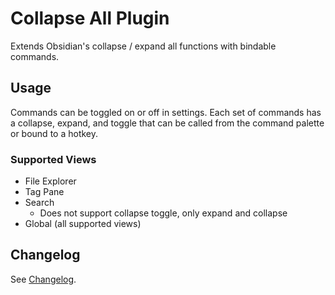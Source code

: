 # Collapse All Plugin

Extends Obsidian's collapse / expand all functions with bindable commands.

## Usage

Commands can be toggled on or off in settings. Each set of commands has a collapse, expand, and toggle that can be called from the command palette or bound to a hotkey.

### Supported Views

- File Explorer
- Tag Pane
- Search
  - Does not support collapse toggle, only expand and collapse
- Global (all supported views)

## Changelog

See [Changelog](CHANGELOG.md).
